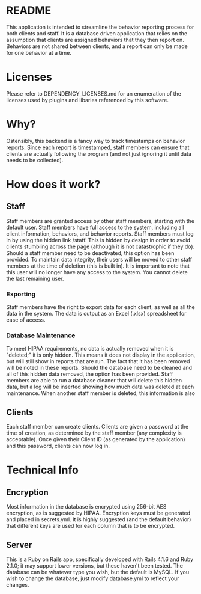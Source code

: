 # README #
This application is intended to streamline the behavior reporting process for both clients and staff. It is a database driven application that relies on the assumption that clients are assigned behaviors that they then report on. Behaviors are not shared between clients, and a report can only be made for one behavior at a time. 

# Licenses #
Please refer to DEPENDENCY_LICENSES.md for an enumeration of the licenses used by plugins and libaries referenced by this software. 

# Why? #
Ostensibly, this backend is a fancy way to track timestamps on behavior reports. Since each report is timestamped, staff members can ensure that clients are actually following the program (and not just ignoring it until data needs to be collected). 

# How does it work? #
## Staff
Staff members are granted access by other staff members, starting with the default user. Staff members have full access to the system, including all client information, behaviors, and behavior reports.
Staff members must log in by using the hidden link /staff. This is hidden by design in order to avoid clients stumbling across the page (although it is not catastrophic if they do).  
Should a staff member need to be deactivated, this option has been provided. To maintain data integrity, their users will be moved to other staff members at the time of deletion (this is built in). It is important to note that this user will no longer have any access to the system. You cannot delete the last remaining user. 

### Exporting ###
Staff members have the right to export data for each client, as well as all the data in the system. The data is output as an Excel (.xlsx) spreadsheet for ease of access.

### Database Maintenance ###
To meet HIPAA requirements, no data is actually removed when it is "deleted;" it is only hidden. This means it does not display in the application, but will still show in reports that are run. The fact that it has been removed will be noted in these reports. 
Should the database need to be cleaned and all of this hidden data removed, the option has been provided. Staff members are able to run a database cleaner that will delete this hidden data, but a log will be inserted showing how much data was deleted at each maintenance. When another staff member is deleted, this information is also 

## Clients
Each staff member can create clients. Clients are given a password at the time of creation, as determined by the staff member (any complexity is acceptable). Once given their Client ID (as generated by the application) and this password, clients can now log in. 

# Technical Info #
## Encryption ##
Most information in the database is encrypted using 256-bit AES encryption, as is suggested by HIPAA. Encryption keys must be generated and placed in secrets.yml. It is highly suggested (and the default behavior) that different keys are used for each column that is to be encrypted. 

## Server ##
This is a Ruby on Rails app, specifically developed with Rails 4.1.6 and Ruby 2.1.0; it may support lower versions, but these haven't been tested. 
The database can be whatever type you wish, but the default is MySQL. If you wish to change the database, just modify database.yml to reflect your changes.
